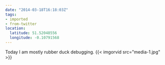 ```yaml
---
date: "2014-03-18T16:18:03Z"
tags:
- imported
- from-twitter
location:
  latitude: 51.52048556
  longitude: -0.10791568
---
```

Today I am mostly rubber duck debugging. {{< imgorvid src="media-1.jpg" >}}
